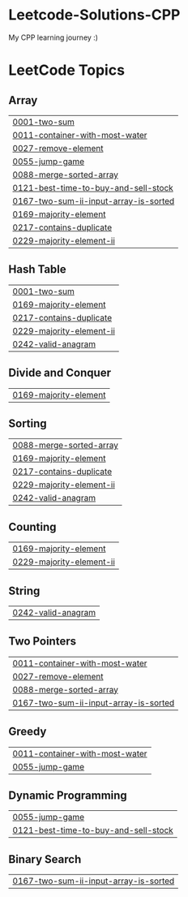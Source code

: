 # Leetcode-Solutions-CPP
My CPP learning journey :)

<!---LeetCode Topics Start-->
# LeetCode Topics
## Array
|  |
| ------- |
| [0001-two-sum](https://github.com/amri-tah/Leetcode-Solutions-CPP/tree/master/0001-two-sum) |
| [0011-container-with-most-water](https://github.com/amri-tah/Leetcode-Solutions-CPP/tree/master/0011-container-with-most-water) |
| [0027-remove-element](https://github.com/amri-tah/Leetcode-Solutions-CPP/tree/master/0027-remove-element) |
| [0055-jump-game](https://github.com/amri-tah/Leetcode-Solutions-CPP/tree/master/0055-jump-game) |
| [0088-merge-sorted-array](https://github.com/amri-tah/Leetcode-Solutions-CPP/tree/master/0088-merge-sorted-array) |
| [0121-best-time-to-buy-and-sell-stock](https://github.com/amri-tah/Leetcode-Solutions-CPP/tree/master/0121-best-time-to-buy-and-sell-stock) |
| [0167-two-sum-ii-input-array-is-sorted](https://github.com/amri-tah/Leetcode-Solutions-CPP/tree/master/0167-two-sum-ii-input-array-is-sorted) |
| [0169-majority-element](https://github.com/amri-tah/Leetcode-Solutions-CPP/tree/master/0169-majority-element) |
| [0217-contains-duplicate](https://github.com/amri-tah/Leetcode-Solutions-CPP/tree/master/0217-contains-duplicate) |
| [0229-majority-element-ii](https://github.com/amri-tah/Leetcode-Solutions-CPP/tree/master/0229-majority-element-ii) |
## Hash Table
|  |
| ------- |
| [0001-two-sum](https://github.com/amri-tah/Leetcode-Solutions-CPP/tree/master/0001-two-sum) |
| [0169-majority-element](https://github.com/amri-tah/Leetcode-Solutions-CPP/tree/master/0169-majority-element) |
| [0217-contains-duplicate](https://github.com/amri-tah/Leetcode-Solutions-CPP/tree/master/0217-contains-duplicate) |
| [0229-majority-element-ii](https://github.com/amri-tah/Leetcode-Solutions-CPP/tree/master/0229-majority-element-ii) |
| [0242-valid-anagram](https://github.com/amri-tah/Leetcode-Solutions-CPP/tree/master/0242-valid-anagram) |
## Divide and Conquer
|  |
| ------- |
| [0169-majority-element](https://github.com/amri-tah/Leetcode-Solutions-CPP/tree/master/0169-majority-element) |
## Sorting
|  |
| ------- |
| [0088-merge-sorted-array](https://github.com/amri-tah/Leetcode-Solutions-CPP/tree/master/0088-merge-sorted-array) |
| [0169-majority-element](https://github.com/amri-tah/Leetcode-Solutions-CPP/tree/master/0169-majority-element) |
| [0217-contains-duplicate](https://github.com/amri-tah/Leetcode-Solutions-CPP/tree/master/0217-contains-duplicate) |
| [0229-majority-element-ii](https://github.com/amri-tah/Leetcode-Solutions-CPP/tree/master/0229-majority-element-ii) |
| [0242-valid-anagram](https://github.com/amri-tah/Leetcode-Solutions-CPP/tree/master/0242-valid-anagram) |
## Counting
|  |
| ------- |
| [0169-majority-element](https://github.com/amri-tah/Leetcode-Solutions-CPP/tree/master/0169-majority-element) |
| [0229-majority-element-ii](https://github.com/amri-tah/Leetcode-Solutions-CPP/tree/master/0229-majority-element-ii) |
## String
|  |
| ------- |
| [0242-valid-anagram](https://github.com/amri-tah/Leetcode-Solutions-CPP/tree/master/0242-valid-anagram) |
## Two Pointers
|  |
| ------- |
| [0011-container-with-most-water](https://github.com/amri-tah/Leetcode-Solutions-CPP/tree/master/0011-container-with-most-water) |
| [0027-remove-element](https://github.com/amri-tah/Leetcode-Solutions-CPP/tree/master/0027-remove-element) |
| [0088-merge-sorted-array](https://github.com/amri-tah/Leetcode-Solutions-CPP/tree/master/0088-merge-sorted-array) |
| [0167-two-sum-ii-input-array-is-sorted](https://github.com/amri-tah/Leetcode-Solutions-CPP/tree/master/0167-two-sum-ii-input-array-is-sorted) |
## Greedy
|  |
| ------- |
| [0011-container-with-most-water](https://github.com/amri-tah/Leetcode-Solutions-CPP/tree/master/0011-container-with-most-water) |
| [0055-jump-game](https://github.com/amri-tah/Leetcode-Solutions-CPP/tree/master/0055-jump-game) |
## Dynamic Programming
|  |
| ------- |
| [0055-jump-game](https://github.com/amri-tah/Leetcode-Solutions-CPP/tree/master/0055-jump-game) |
| [0121-best-time-to-buy-and-sell-stock](https://github.com/amri-tah/Leetcode-Solutions-CPP/tree/master/0121-best-time-to-buy-and-sell-stock) |
## Binary Search
|  |
| ------- |
| [0167-two-sum-ii-input-array-is-sorted](https://github.com/amri-tah/Leetcode-Solutions-CPP/tree/master/0167-two-sum-ii-input-array-is-sorted) |
<!---LeetCode Topics End-->
